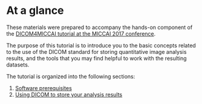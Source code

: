 # At a glance

These materials were prepared to accompany the hands-on component of the [DICOM4MICCAI tutorial at the MICCAI 2017 conference](http://qiicr.org/dicom4miccai/).

The purpose of this tutorial is to introduce you to the basic concepts related to the use of the DICOM standard for storing quantitative image analysis results, and the tools that you may find helpful to work with the resulting datasets.

The tutorial is organized into the following sections:

1. [Software prerequisites](prerequisites.md)
2. [Using DICOM to store your analysis results](slicer_seg.md)



